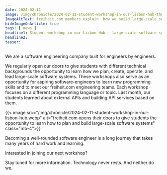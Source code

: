 ```yaml
---
date: 2024-02-11
image: /img/chronicle/2024-02-11-student-workshop-in-our-lisbon-hub-thumbnail.webp
ImageAltText: freiheit.com members explain  how we build large-scale software systems in a student workshop
hideImageOnArticle: true
tags: [ news ]
headline1: Student workshop in our Lisbon Hub – large-scale software systems
headline2:
teaser:
---
```


We are a software engineering company built for engineers by engineers.

We regularly open our doors to give students with different technical backgrounds the opportunity to learn how we plan, create, operate, and lead large-scale software systems. These workshops also serve as an opportunity for aspiring software-engineers to learn new programming skills and to meet our freiheit.com engineering teams. Each workshop focuses on a different programming language or topic. Last month, our students learned about external APIs and building API services based on them.

{{< image src="/img/chronicle/2024-02-11-student-workshop-in-our-lisbon-hub.webp" alt="freiheit.com opens their doors to give students the opportunity to learn how to plan and build large-scale software systems" class="mb-4">}}

Becoming a well-rounded software engineer is a long journey that takes many years of hard work and learning.

Interested in joining our next workshop?

Stay tuned for more information.
Technology never rests. And neither do we.
